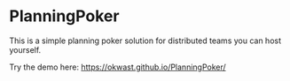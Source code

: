 # PlanningPoker

This is a simple planning poker solution for distributed teams you can host yourself.

Try the demo here: https://okwast.github.io/PlanningPoker/
